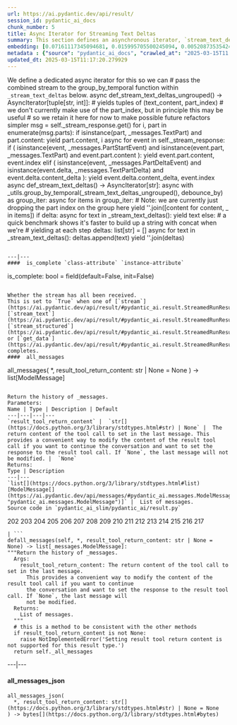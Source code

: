 ```yaml
---
url: https://ai.pydantic.dev/api/result/
session_id: pydantic_ai_docs
chunk_number: 5
title: Async Iterator for Streaming Text Deltas
summary: This section defines an asynchronous iterator, `stream_text_deltas_ungrouped`, which yields tuples of text content and part indices from a stream response. It collects messages and processes parts filtered by their type and content while retaining the part index for potential future refactoring.
embedding: [0.07161117345094681, 0.015995705500245094, 0.005208735354244709, -0.0020784283988177776, 0.03287343680858612, 0.011907383799552917, -0.034613654017448425, -0.04169372096657753, -0.019786043092608452, -0.0004432490677572787, -0.01565004512667656, -0.02665156126022339, -0.010840605944395065, -0.04043027386069298, -0.0062933918088674545, 0.04870227351784706, -0.013766794465482235, 0.009964536875486374, 0.048583079129457474, 0.05883368104696274, 0.036878325045108795, -0.020846860483288765, 0.011460409499704838, -0.006466221995651722, -0.008748768828809261, -0.018391484394669533, -0.033517081290483475, 0.06703416258096695, -0.01272981520742178, -0.02170505002140999, 0.0007147857104428113, -0.017056522890925407, -0.0007531509618274868, -0.03008432127535343, 0.013468812219798565, 0.02882087416946888, 0.0036741250660270452, 0.035591039806604385, -0.006448342930525541, -0.018689466640353203, 0.007693910039961338, -0.012813250534236431, 0.017604811117053032, 0.013564166612923145, -0.021311713382601738, 0.04574628546833992, 0.000986322294920683, 0.028749357908964157, 0.03904763609170914, 0.050251781940460205, -0.022408289834856987, 0.017092280089855194, -0.004767721053212881, -0.01625792868435383, -0.017092280089855194, -0.019285432994365692, -0.03616316616535187, 0.005062723997980356, -0.019571496173739433, -0.06088379770517349, -0.004460799042135477, -0.009749989956617355, -0.023802848532795906, -0.025769533589482307, -0.008587857708334923, -0.0017774660373106599, -0.0124795101583004, 0.007932296022772789, -0.004439940210431814, 0.016710862517356873, 0.029631387442350388, 0.025864887982606888, -0.05993025377392769, -0.03592477738857269, -0.03313566371798515, -0.05058552324771881, 0.04705740883946419, 0.002748889150097966, 0.004785600118339062, -0.03566255420446396, 0.002246788702905178, 0.028963906690478325, -0.008373310789465904, 0.03306414559483528, -0.01262254174798727, -0.029774418100714684, -0.012837089598178864, -0.01182990800589323, -0.003918470814824104, 0.0026892926543951035, -0.06665274500846863, 0.0073005729354918, -0.010971718467772007, 0.029559871181845665, 0.060454703867435455, -0.01833188720047474, -0.0034625574480742216, -0.023814767599105835, -0.045698609203100204, 0.03177686035633087, 0.04891682043671608, -0.03969128057360649, -0.04464970901608467, 0.029369162395596504, 0.04257575049996376, 0.017080361023545265, 0.030966348946094513, -0.017890874296426773, -0.037069033831357956, -0.025769533589482307, -0.06622364372015, -0.0034655374474823475, -0.004189635161310434, 0.03473284840583801, -0.026508530601859093, 0.005578233860433102, -0.050347134470939636, 0.00782502256333828, 0.02722368761897087, 0.016698943451046944, -0.05978722497820854, -0.016174493357539177, -0.003298667026683688, 0.014100535772740841, -0.009857263416051865, -0.0005941027775406837, -0.024315377697348595, -0.05010874941945076, -0.049155205488204956, 0.007866740226745605, 0.06703416258096695, 0.008099166676402092, 0.012586783617734909, -0.03575791046023369, -5.703572605852969e-05, 0.020167460665106773, -0.015971865504980087, 0.029130777344107628, -0.053207769989967346, 0.0287255197763443, -0.013671440072357655, 0.000858189829159528, -0.015292465686798096, 0.004153877031058073, 0.03099018707871437, 0.0027876270469278097, -0.02932148613035679, -0.017485616728663445, -0.009839384816586971, -0.02731904201209545, -0.00014973623910918832, 0.028963906690478325, -0.024124668911099434, 0.036187004297971725, -0.017950469627976418, -0.0005415833438746631, 0.0415983684360981, 0.02435113675892353, 0.011806069873273373, -0.03029886819422245, -0.027700459584593773, 0.015125595033168793, -0.025173567235469818, 0.014565388672053814, -0.029536033049225807, -0.022634755820035934, 0.01603146269917488, -0.028987744823098183, -0.03981047123670578, -0.06355372071266174, -0.0165559109300375, 0.011108790524303913, -0.00920170173048973, 0.00016202802362386137, -0.0029559871181845665, -0.03020351380109787, -0.07947791367769241, -0.04245655611157417, -0.05330312252044678, -0.04517415910959244, 0.011192225851118565, -0.006311270873993635, -0.057880133390426636, -0.09087276458740234, -0.03237282857298851, -0.009231500327587128, 0.038570865988731384, 0.01840340346097946, 0.015113675966858864, 0.04593699425458908, 0.015447416342794895, 0.0208826195448637, 0.03418456017971039, 0.007068146485835314, -0.02803420089185238, -0.004910752642899752, 0.01271789614111185, 0.017151877284049988, 0.009517563506960869, 0.03416072204709053, 0.04169372096657753, 0.06569919735193253, 0.038260962814092636, -0.033421725034713745, 0.022527482360601425, -0.03740277141332626, -0.019047046080231667, 0.05120532587170601, -0.051062293350696564, -0.06012096256017685, 0.009773828089237213, -0.06159895658493042, -0.003432759316638112, -0.017402181401848793, 0.02674691565334797, 0.003870793618261814, -0.08996690064668655, -0.0052921706810593605, -0.03532881289720535, 0.0040346840396523476, 0.002644595457240939, 0.03961976245045662, 0.0505378432571888, 0.007771385367959738, 0.007950174622237682, 0.041336141526699066, 0.011603441089391708, -0.01390982698649168, -0.03714054822921753, 0.01560236793011427, 0.027748137712478638, 0.00247772503644228, -0.020262815058231354, -0.029059261083602905, 0.008415027521550655, -0.07432877272367477, 0.012944363057613373, 0.03349324315786362, 0.04028724506497383, -0.025292761623859406, -0.00296939630061388, 0.023218803107738495, 0.03039422258734703, 0.07499625533819199, -0.012110011652112007, -0.008730889298021793, 0.004147917497903109, -0.051729775965213776, 0.023206882178783417, 0.030275030061602592, 0.05349383130669594, -0.03041806071996689, 0.014779935590922832, -0.015185192227363586, -0.025864887982606888, -0.025030536577105522, -0.0431717149913311, 0.018880175426602364, -0.04424445331096649, 0.013242345303297043, 0.03938137739896774, 0.012050415389239788, -0.0659375861287117, 0.007932296022772789, 0.023504866287112236, -0.008492503315210342, 0.021240197122097015, 0.022610917687416077, 0.005658688955008984, -0.01138889417052269, -0.004425041377544403, -0.0018102441681548953, 0.0530647374689579, 0.014195890165865421, -0.018284210935235023, 0.02743823453783989, -0.017068441957235336, 0.013945584185421467, 0.03919066861271858, -0.024208104237914085, 0.017211472615599632, 0.006823800969868898, 0.016913490369915962, 0.001735748490318656, -0.011466369032859802, -0.011567683890461922, 0.028963906690478325, -0.010471107438206673, 0.01603146269917488, -0.005569294095039368, 0.004073421936482191, -0.01431508269160986, 0.016698943451046944, -0.019678769633173943, 0.0026282062754034996, 0.017449859529733658, 0.02326647937297821, 0.005518637131899595, -0.026961462572216988, 0.015471255406737328, 0.0015100267482921481, -0.037974897772073746, -0.004997167736291885, 0.013790633529424667, 0.03535265102982521, 0.06178966537117958, -0.013623762875795364, -0.022992335259914398, 0.02524508349597454, 0.00029518897645175457, 0.0621710829436779, 0.03663993626832962, -0.06116986274719238, -0.006352988537400961, -0.033040307462215424, -0.005202775821089745, 0.035209622234106064, -0.04665215313434601, 0.05892903357744217, -0.009499684907495975, -0.006418544799089432, -0.019976751878857613, 0.04374384135007858, 0.035304974764585495, -0.025888726115226746, -0.0003342991985846311, -0.04012037441134453, -0.00046373537043109536, -0.03380314260721207, 0.0031317968387156725, -0.012145769782364368, -0.02375517040491104, -0.0005974550731480122, 0.0027816672809422016, -0.027891168370842934, -0.030465738847851753, -0.023040013387799263, -0.02734288014471531, -0.012849008664488792, 0.06817841529846191, -0.0014861880335956812, 0.011549804359674454, -0.0568312369287014, -0.03890460357069969, -0.001716379658319056, -0.008182601071894169, 0.01420780923217535, 0.040454115718603134, -0.027080656960606575, 0.003385082120075822, 0.04188442975282669, 0.016472477465867996, 0.041050080209970474, -0.006263593677431345, -0.01822461374104023, -0.043815359473228455, -0.037474289536476135, 0.04038259759545326, 0.003781398758292198, 0.013981342315673828, -0.03921450674533844, 0.016281768679618835, -0.007503201253712177, -0.027605105191469193, -0.012801331467926502, 0.03444678708910942, -0.07790456712245941, -0.023504866287112236, -0.012551026418805122, 0.015018321573734283, 0.038260962814092636, -0.014040938578546047, 0.05544859915971756, 0.006704607978463173, -0.021240197122097015, 0.012646380811929703, -0.018582193180918694, 0.0037069031968712807, -0.006269553210586309, 0.07594979554414749, 0.0075508784502744675, 0.022932738065719604, -0.011817988939583302, -0.027867330238223076, 0.009219581261277199, 0.0558776929974556, -0.01386214978992939, -0.013146990910172462, 0.0060758646577596664, 0.030060481280088425, 0.025984080508351326, -0.022646674886345863, -0.026460852473974228, 0.008391189388930798, 0.009565240703523159, 0.0334455631673336, -0.008224318735301495, 0.015399739146232605, 0.0590243898332119, 0.023051932454109192, 0.027771975845098495, 0.02991745062172413, -0.004401202779263258, 0.00398998660966754, 0.006180158816277981, 0.009446047246456146, 0.01441043708473444, -0.0031615952029824257, 0.043243229389190674, -0.009183823131024837, 0.03158615157008171, 0.022420208901166916, 0.001307398546487093, -0.0011151997605338693, 0.003694983897730708, -0.03284959867596626, 0.006680769380182028, 0.04484041780233383, 0.060931477695703506, 0.023230722174048424, -0.0015040670987218618, -0.044602032750844955, -0.039452891796827316, -0.012127891182899475, -0.014875289984047413, 0.048773787915706635, 0.055400919169187546, -0.04348161816596985, 0.015280546620488167, -0.03497123345732689, -0.05363686382770538, -0.011692835949361324, 0.06684345006942749, 0.005041865166276693, 0.005271311849355698, -0.0058374786749482155, 0.011812029406428337, 0.002798056462779641, -0.020322412252426147, -0.009797667153179646, 0.06650970876216888, 0.012849008664488792, -0.033016469329595566, 0.022122226655483246, -0.029464516788721085, 0.008331593126058578, -0.0216692928224802, -0.0006067670183256269, 0.04515032097697258, -0.024220023304224014, 0.05158674344420433, 0.02178848534822464, -0.0334455631673336, -0.022515563294291496, -0.015209030359983444, -0.015268627554178238, 0.04021572694182396, 0.005125300493091345, 0.03780803084373474, -0.038761574774980545, 0.00633510947227478, -0.018165018409490585, 0.00136178033426404, 0.012789412401616573, -0.02655620686709881, -0.06474565714597702, 0.02278970740735531, -0.00797997321933508, -0.023421430960297585, 0.0281057171523571, 0.018832499161362648, 0.001539079938083887, 0.016079138964414597, 0.02147858403623104, 0.0014779935590922832, 0.0036383671686053276, 0.027485912665724754, -0.0018847397295758128, 0.04815398529171944, -0.006126521620899439, -0.0004909262643195689, -0.04455435276031494, -0.058261554688215256, -0.019178157672286034, -0.046103864908218384, 0.015483174473047256, -0.004416101612150669, -0.06569919735193253, 0.00022609427105635405, -0.03821328654885292, 0.009577159769833088, 0.04267110303044319, -0.02028665319085121, -0.011549804359674454, -0.004144937731325626, -0.008093207143247128, -0.05406595766544342, 0.007521080318838358, 0.034232236444950104, -0.022324854508042336, -0.021359391510486603, 0.016901571303606033, 0.01272981520742178, 0.015459336340427399, 0.05225422605872154, 0.010036053135991096, -0.02584104798734188, -0.01634136401116848, -0.007389967795461416, 0.045507900416851044, -0.0231592059135437, -0.017199553549289703, 0.035686392337083817, 0.011078991927206516, 0.02277778834104538, -0.009386450983583927, 0.02207454852759838, -0.033231016248464584, -0.0023421430960297585, -0.0008254117565229535, 0.0020367109682410955, -0.011061113327741623, 0.025531146675348282, -0.03318333998322487, 0.00022795666882302612, -0.025411954149603844, -0.014422356151044369, -0.02891622856259346, 0.007169460877776146, 0.0102029237896204, 0.03475668653845787, 0.012288801372051239, 0.03432759270071983, 0.009255338460206985, 0.0003722919791471213, -0.033040307462215424, -0.0024956041015684605, -0.0004831042606383562, 0.009183823131024837, 0.005706366151571274, -0.011913343332707882, 0.008319673128426075, -0.04050179198384285, -0.008385229855775833, 0.012455672025680542, 0.026293981820344925, 0.0031556354369968176, 0.006138441152870655, 0.006299351807683706, -0.015495093539357185, -0.00802765041589737, -0.006227836012840271, 0.06803537905216217, -0.050251781940460205, -0.0038380154874175787, 0.014100535772740841, -0.022742029279470444, -0.007181379944086075, -0.0017506476724520326, 0.011919302865862846, -0.0003996691375505179, -0.006597334053367376, 0.04581779986619949, 0.06040702760219574, -0.055210210382938385, 0.02801036275923252, 0.029559871181845665, 0.06527010351419449, 0.017485616728663445, 0.016579750925302505, 0.026961462572216988, -0.011287580244243145, 0.006311270873993635, -0.007449564523994923, -0.004484637640416622, -0.0044667585752904415, -0.006132481154054403, 0.0018415322992950678, -0.07528232038021088, 0.03818944841623306, -0.01005393173545599, -0.04617537930607796, 0.04023956507444382, 0.001024315133690834, -0.017759760841727257, 0.03673529252409935, -0.019535737112164497, 0.0014183970633894205, 0.01566196419298649, -0.02882087416946888, 0.031109381467103958, 0.019643010571599007, 0.0036115488037467003, -0.00539944414049387, -0.0505378432571888, -0.01430316362529993, 0.0022527482360601425, -0.012646380811929703, -0.04712892323732376, -0.0041151391342282295, 0.014493872411549091, -0.001074227155186236, -0.012610622681677341, 0.05377989634871483, 0.027509750798344612, -0.0014139272971078753, -0.008552099578082561, -0.003101998707279563, -0.03120473586022854, 0.00497332913801074, -0.007151581812649965, -0.004267110489308834, -0.01431508269160986, -0.027652783319354057, 0.010042012669146061, 0.010965758934617043, -0.03349324315786362, 0.03656842187047005, 0.039762794971466064, -0.03811793029308319, -0.036401551216840744, 0.0027190910186618567, 0.01901128888130188, 0.011740513145923615, 0.034422945231199265, -0.01941654458642006, 0.00930897518992424, 0.003125837305560708, 0.0018057744018733501, 0.03733125701546669, -0.0020828982815146446, 0.006788042839616537, 0.050347134470939636, 0.002063529333099723, -0.004970349371433258, 0.002175272675231099, 0.028892390429973602, 0.02743823453783989, -0.016472477465867996, -0.012503349222242832, 0.03716438636183739, 0.047987114638090134, 0.030322706326842308, 0.0008961826097220182, 0.01045322883874178, -0.005029945634305477, -0.0006738131050951779, 0.00016407665680162609, 0.012264962308108807, 0.014613065868616104, 0.001735748490318656, -0.012264962308108807, 0.02715217135846615, -0.00787269975990057, 0.00930897518992424, -0.024792149662971497, -0.026198627427220345, 0.00535176694393158, -0.015554690733551979, -0.009142105467617512, -0.04128846526145935, 0.019082803279161453, -0.02157393842935562, 0.024506086483597755, -0.043910712003707886, 0.030656447634100914, 0.014839531853795052, -0.01801006682217121, 0.03118089586496353, 0.023695575073361397, 0.006227836012840271, 0.005888135638087988, 0.035495683550834656, -0.010018174536526203, 0.018439162522554398, -0.008683212101459503, 0.021550100296735764, -0.0037039234302937984, 0.0182126946747303, 0.0612175390124321, -0.027581267058849335, 0.016067219898104668, -0.07575909048318863, -0.01814117841422558, 0.008790485560894012, -0.035996295511722565, 0.017771679908037186, 0.009893021546304226, -0.0017536274390295148, 0.013397296890616417, 0.014851451851427555, -0.03902379795908928, 0.003957208711653948, -0.007902497425675392, 0.04157453030347824, 0.0234691072255373, 0.0032003328669816256, -0.01238415576517582, 0.02019129879772663, -0.039071474224328995, 0.00013325408508535475, -0.024792149662971497, -0.028868552297353745, -0.0034446786157786846, -0.02882087416946888, 0.018951691687107086, 0.006931074894964695, -0.01054858323186636, 0.019345028325915337, -0.016186414286494255, -0.02951219491660595, 0.005429242271929979, -0.02237253077328205, 0.04402990639209747, -0.022753950208425522, -0.012264962308108807, -0.007532999385148287, 0.015185192227363586, -0.005983490031212568, -0.018367646262049675, 0.024792149662971497, 0.004699185024946928, -0.03740277141332626, 0.01635328307747841, 0.005703386384993792, -0.04314787685871124, 0.0014489402528852224, 0.03973895683884621, 4.898088445770554e-05, 0.01603146269917488, -0.03368395194411278, 0.03377930447459221, 0.0005460530519485474, -0.0254357922822237, -0.04093088582158089, -0.02345718815922737, -0.027652783319354057, 0.014398518018424511, -0.003936349879950285, 0.0023644918110221624, 0.003936349879950285, -0.026961462572216988, 0.013397296890616417, -0.02138322964310646, 0.0087130106985569, -0.017545213922858238, -0.040835533291101456, 0.007747546769678593, -0.04405374452471733, 0.03823712468147278, -0.006567535921931267, 0.006966832559555769, 0.009171904064714909, -0.010042012669146061, 0.04522183537483215, 0.014172051101922989, 0.019631091505289078, -0.008057449012994766, -0.005122320260852575, 0.027795813977718353, 0.0005397209315560758, 0.018057743087410927, -0.019726445898413658, 0.024529924616217613, -0.013683360069990158, 0.0030870994087308645, 0.007026429288089275, 0.03284959867596626, -0.006329149939119816, -0.02536427602171898, -0.036091648042201996, -0.008271995931863785, 0.017604811117053032, 0.01959533430635929, 0.024482248350977898, 0.0001584894780535251, 0.036401551216840744, -0.032921113073825836, -0.0074614835903048515, 0.0031377566047012806, 0.027366720139980316, 0.005161058157682419, 0.004022764973342419, 0.018653709441423416, 0.030179675668478012, 0.02219374291598797, -0.016663186252117157, -0.015709640458226204, 0.0026252265088260174, -0.020620394498109818, -0.030775640159845352, -0.030155835673213005, 0.030823318287730217, 0.000669715809635818, -0.02078726515173912, -0.04166988283395767, 0.026961462572216988, -0.05139603465795517, -0.011663038283586502, 0.024196185171604156, -0.022646674886345863, 0.009022912010550499, 0.0029351282864809036, -0.0324920192360878, 0.014124373905360699, -0.010030093602836132, -0.05892903357744217, 0.017116118222475052, -0.00019331619841977954, 0.005307069513946772, -0.047295793890953064, 0.01575731858611107, 0.03354091942310333, -0.0033672030549496412, -0.035209622234106064, 0.039262183010578156, -0.024005476385354996, -0.0041240788996219635, 0.01969068869948387, -0.040954723954200745, 0.006615213118493557, -0.0031109380070120096, -0.02524508349597454, 0.014481953345239162, 0.01450579147785902, 0.046294573694467545, -0.010477066971361637, 0.010679695755243301, 0.01262254174798727, -0.001846002065576613, -0.010518784634768963, -0.055400919169187546, 0.015149434097111225, 0.0055901529267430305, 0.04805862903594971, -0.0045561534352600574, -0.032730404287576675, 0.03168150782585144, -0.015876511111855507, 0.013671440072357655, 0.002170803025364876, 0.026174789294600487, -0.011496167629957199, -0.030680285766720772, -0.0021365350112318993, 0.006490060593932867, 0.009606958366930485, -0.020334331318736076, -0.012705977074801922, -0.024208104237914085, 0.005256412550806999, 0.032134439796209335, 0.041240788996219635, -0.03432759270071983, -0.015304384753108025, 6.206418038345873e-05, 0.01654399186372757, 0.00907058920711279, -0.009702312760055065, -0.015685802325606346, -0.02127595618367195, 0.025388116016983986, -0.008230278268456459, -0.02218182198703289, -0.008784526027739048, -0.01880865916609764, -0.013158910907804966, 0.013158910907804966, 0.001954765757545829, -0.0257456935942173, 0.0008462705300189555, 0.0016597629291936755, 0.011078991927206516, 0.011710715480148792, -0.010494946502149105, -0.04593699425458908, 0.013802552595734596, -0.0052236346527934074, 0.004717064090073109, 0.005953691899776459, 0.032444342970848083, -0.04562709107995033, 0.012300720438361168, 0.020358169451355934, -0.006841680034995079, 0.01292052399367094, 0.015900349244475365, 0.05096694082021713, 0.029965126886963844, 0.030179675668478012, -0.02358829975128174, -0.04841620847582817, -0.02118060179054737, -0.0009058670257218182, -0.037688836455345154, 0.03592477738857269, -0.0430048443377018, 0.016389042139053345, 0.005032925866544247, 0.003623468102887273, -0.016675105318427086, -0.03366011008620262, 0.018057743087410927, -0.02228909730911255, -0.017652487382292747, 0.012264962308108807, 0.03830863907933235, 0.0018191835843026638, 0.00890371948480606, 0.02979825809597969, 0.03921450674533844, -0.0028710621409118176, -0.022515563294291496, 0.0477248877286911, -0.032730404287576675, -0.014779935590922832, 0.023933960124850273, -0.01971452683210373, 0.037784188985824585, 0.007115823682397604, 0.01615065522491932, 0.012396074831485748, 0.03740277141332626, -0.009273217990994453, 0.033922336995601654, 0.008498462848365307, 0.006829760503023863, -0.018987448886036873, -0.009326854720711708, -0.033111821860075, 0.05049016699194908, -0.03685448318719864, -0.006728446576744318, 0.004490597173571587, -0.027485912665724754, -0.01053666416555643, -0.018689466640353203, -0.006549656856805086, -0.009863222949206829, -0.01005393173545599, -0.003760540159419179, -0.02860632725059986, -0.008629575371742249, 0.006341069005429745, 0.009547362104058266, -0.04484041780233383, -0.02139514870941639, 0.015006402507424355, 0.030537255108356476, 0.0014839532086625695, 0.029154615476727486, -0.0284156184643507, 0.030036643147468567, -0.01257486455142498, -0.015673883259296417, -0.01673470064997673, 0.016377123072743416, -0.018737144768238068, 0.04200362414121628, -0.014899129047989845, -0.03890460357069969, 0.017294907942414284, -0.025721855461597443, -0.0284156184643507, -0.00296045676805079, -0.016472477465867996, 0.04925055801868439, -0.025102052837610245, 0.04622305557131767, 0.026365498080849648, -0.010715452954173088, -0.0008373310556635261, 0.038284800946712494, 0.0017223393078893423, 0.011704755946993828, -0.0004462288925424218, 0.06956104934215546, -0.008862001821398735, 0.00907058920711279, 0.01772400364279747, 0.0046693868935108185, 0.013003959320485592, -0.013933665119111538, -0.018796740099787712, 0.04476890340447426, -0.02662772312760353, 0.012002738192677498, 0.0317053459584713, 0.03435143083333969, -0.02655620686709881, 0.02801036275923252, -0.015232869423925877, 0.02910693734884262, -0.0064960201270878315, -0.011615361087024212, -0.05096694082021713, 0.028892390429973602, 0.04226584732532501, 0.07480554282665253, -0.002900860272347927, -0.03330253064632416, 0.015590447932481766, 0.03325485438108444, -0.012849008664488792, -0.00995857734233141, -0.03387466073036194, 0.015864592045545578, 0.019976751878857613, -0.01029827818274498, -0.003951248712837696, -0.00026892925961874425, -0.040954723954200745, 0.000310460600303486, 0.008146843872964382, -0.003975087311118841, 0.007860780693590641, -0.010935960337519646, -0.016818135976791382, 0.0005114125669933856, -0.0031466959044337273, 0.011025355197489262, -0.010727372951805592, 0.012741735205054283, -0.010965758934617043, 0.03692600131034851, 0.04636608809232712, -0.017843196168541908, 0.036973677575588226, -0.0016850914107635617, -0.027056816965341568, 0.0029813155997544527, 0.04531719163060188, -0.046389926224946976, 0.02612711302936077, 0.002303405199199915, -0.016114898025989532, -0.0015927169006317854, 0.0036830645985901356, 0.03001280501484871, -0.018451081588864326, -0.015590447932481766, 0.02593640238046646, 0.014076696708798409, 0.017116118222475052, 0.04650912061333656, 0.00601924816146493, 0.011919302865862846, -0.000583300890866667, 0.014696500264108181, 0.005682527553290129, 0.021311713382601738, 0.015578528866171837, -0.0216692928224802, -0.007902497425675392, 0.0009468396310694516, -0.003075180109590292, 0.039476729929447174, 0.017855115234851837, 0.02009594440460205, 0.006788042839616537, 0.022038791328668594, 0.0007136682397685945, -0.022360611706972122, -0.03168150782585144, 0.013075475580990314, 0.0287255197763443, 0.0334455631673336, -0.02655620686709881, 0.02199111320078373, -0.0010973208118230104, 0.01605530083179474, -0.014231647364795208, -0.0439583882689476, -0.02991745062172413, -0.018641790375113487, 0.015280546620488167, 0.004934591241180897, -0.024196185171604156, -0.0035221539437770844, 0.007580676581710577, -0.019654931500554085, 0.0011517025995999575, -0.0098513038828969, 0.026508530601859093, -0.05516253411769867, 0.023099608719348907, 0.003456597914919257, 0.0009043770842254162, 0.024482248350977898, -0.005435202270746231, -0.01420780923217535, -0.005250453017652035, -0.005593132693320513, 0.0073124924674630165, -0.0009617387549951673, 0.0182126946747303, -0.007264815270900726, -0.019488060846924782, -0.006436423398554325, -0.016615508124232292, -0.010089689865708351, -0.016520153731107712, 0.0096963532269001, 0.0023570421617478132, -0.026198627427220345, 0.009237459860742092, 0.006913195829838514, -0.003495335578918457, -0.013051636517047882, 0.013695279136300087, 0.013337699696421623, 0.008677252568304539, 0.007622394245117903, 0.0033374049235135317, -0.018057743087410927, 0.013027798384428024, 0.011126669123768806, -0.011031314730644226, 0.040764015167951584, 0.04152685031294823, -0.00826603639870882, -0.002246788702905178, -0.03630619868636131, 0.02615095116198063, -0.003671145299449563, 0.006817841436713934, -0.008659373968839645, 0.03306414559483528, -0.033612433820962906, 0.007628353778272867, -0.004359485115855932, -0.04760569706559181, -0.011162427254021168, -0.05001339688897133, -0.011823948472738266, -0.028081877157092094, -0.042837973684072495, -0.03137160465121269, 0.008611696772277355, -0.009332814253866673, 0.0072350166738033295, 0.024398813024163246, 0.014172051101922989, 0.029774418100714684, 0.011764352209866047, -0.001539079938083887, -0.004255190957337618, 0.06927499175071716, 0.018176937475800514, 0.02584104798734188, -0.018165018409490585, 0.009702312760055065, 0.007449564523994923, -0.033421725034713745, 0.008385229855775833, -3.505951099214144e-05, -0.006501979660242796, -0.02318304404616356, 0.024815989658236504, -0.00155993876978755, 0.002829344477504492, 0.012253043241798878, 0.0032211916986852884, 0.009034832008183002, 0.045984670519828796, 0.020739587023854256, -0.005119340494275093, 0.0011449980083853006, 0.03478052467107773, 0.002996214898303151, -0.011728594079613686, -0.02593640238046646, 0.0029783358331769705, 0.024529924616217613, -0.0022080508060753345, 0.04853540286421776, 0.039572086185216904, -0.03919066861271858, -0.00700259068980813, -0.004082361236214638, -0.02287314273416996, -0.013552247546613216, -0.02634165994822979, -0.01842724159359932, -0.007658152375370264, 0.004889893811196089, -0.003233110997825861, 0.017580971121788025, 0.025912564247846603, -0.015244788490235806, 0.0004521885421127081, 0.01574539951980114, 0.016520153731107712, 0.01406477764248848, -0.03289727494120598, -0.0003005899197887629, -0.014279324561357498, 0.016222171485424042, -0.011156467720866203, -0.021156763657927513, -0.02338567189872265, 0.0022140105720609426, -0.014040938578546047, 0.01780743896961212, 0.04731963202357292, -0.018832499161362648, -0.020417766645550728, -0.01642479933798313, 0.006531778257340193, 0.005831519141793251, -0.017771679908037186, 0.015673883259296417, -0.037474289536476135, 0.02199111320078373, -0.03079947829246521, -0.023516785353422165, 0.04274262115359306, -0.017986228689551353, 0.0012634460581466556, -0.008140884339809418, 0.02108524739742279, -0.01840340346097946, 0.018343808129429817, -0.009469886310398579, -0.03397001326084137, 0.03268272802233696, 0.02803420089185238, 0.015435497276484966, -0.016269847750663757, -0.036401551216840744, 0.009767868556082249, -0.041050080209970474, -0.004720043856650591, 0.009440087713301182, -0.0317053459584713, -0.008581898175179958, -0.0035042751114815474, 0.02703297883272171, -0.0059179337695240974, 6.532336556119844e-05, 0.014863370917737484, 0.030870994552969933, 0.028677843511104584, 0.01282516960054636, -0.019666850566864014, 0.004836257081478834, -0.0018057744018733501, 0.023922041058540344, 0.022396370768547058, 0.019476141780614853, 0.04424445331096649, -0.0007173930644057691, -0.015590447932481766, -0.03582942485809326, 0.0017074401257559657, -0.012551026418805122, 0.02781965397298336, 0.0028889409732073545, 0.02385052479803562, -0.011031314730644226, 0.01262254174798727, -0.017604811117053032, -0.012503349222242832, -0.013945584185421467, 0.009767868556082249, -0.01386214978992939, -0.03544800728559494, 0.024208104237914085, 0.008879880420863628, -0.009469886310398579, 0.0020843881648033857, -0.0029857854824513197, -0.014613065868616104, -0.01132929790765047, -0.038570865988731384, -0.034113045781850815, -0.007223097607493401, 0.023910121992230415, 0.01851067692041397, 0.029655225574970245, -0.03051341511309147, -0.015018321573734283, -0.03330253064632416, -0.016365202143788338, 0.006215916480869055, -0.013933665119111538, 0.0237790085375309, 0.01103727426379919, 0.030561093240976334, -0.02355254255235195, -0.029774418100714684, 0.0011911853216588497, -0.00911826640367508, -0.017092280089855194, -0.023635977879166603, 0.004755801986902952, -0.012586783617734909, -0.025864887982606888, -0.029249969869852066, 0.017962388694286346, -0.002394289942458272, 0.009815545752644539, -0.01703268475830555, -0.00162698479834944, -0.03439910709857941, -0.02228909730911255, 0.005307069513946772, 0.009547362104058266, -0.01040555164217949, -0.02376708947122097, -0.0006592864519916475, -0.007330371532589197, 0.05316008999943733, 0.0006794002838432789, 0.06407817453145981, 0.005786821711808443, 0.01301587838679552, -0.03516194224357605, -0.01960725337266922, 0.009124226868152618, 0.03404152765870094, 0.009988375939428806, 0.01227688230574131, -0.00907058920711279, -0.0018638810142874718, -0.023409511893987656, -0.019166238605976105, 0.002529872115701437, -0.0055305566638708115, 0.01793855056166649, 0.025173567235469818, -0.02199111320078373, -0.014827612787485123, 0.008176641538739204, -0.018272291868925095, -0.03358859568834305, -0.02584104798734188, 0.02387436293065548, 0.02524508349597454, -0.009452007710933685, -0.03284959867596626, 0.005533536430448294, 0.023230722174048424, 0.011943141929805279, 0.012092133052647114, 0.030918672680854797, 0.015197111293673515, 0.0019905236549675465, -0.014517711475491524, -0.0417652390897274, 0.006817841436713934, 0.0032420502975583076, 0.011448490433394909, -0.014768016524612904, -0.0031615952029824257, -0.005715305916965008, -0.010077770799398422, -0.019929073750972748, 0.010465147905051708, -0.0026505549903959036, -0.010828686878085136, 0.01753329485654831, -0.002829344477504492, 0.0067344061098992825, 0.012068293988704681, 0.039548248052597046, -0.018665628507733345, -0.022444047033786774, 0.0053279283456504345, -0.0019398665754124522, -0.01851067692041397, -0.005971570964902639, -0.0013588005676865578, 0.005822579376399517, -0.003942309413105249, -0.01929735206067562, -0.009434128180146217, 0.02989361248910427, -0.03716438636183739, -0.0062933918088674545, 0.009469886310398579, 0.007991892285645008, -0.007896537892520428, -0.040549468249082565, -0.0072350166738033295, 0.052540287375450134, -0.021812325343489647, -0.00235257251188159, 0.00725289573892951, -0.030870994552969933, 0.03458981588482857, -0.01053666416555643, -0.008409067988395691, 0.0008224319317378104, 0.005956671666353941, 0.0011323337676003575, 0.04062098637223244, 0.004097260534763336, 0.013087394647300243, -0.008540180511772633, -0.045388706028461456, -0.006519858725368977, -0.019774124026298523, 0.015149434097111225, -0.028081877157092094, 0.017104199156165123, -0.0027995463460683823, -0.033040307462215424, 0.0013588005676865578, -0.007705829571932554, -0.013194668106734753, 0.011275660246610641, 0.00717542041093111, 0.006817841436713934, -0.04901217296719551, -0.02168121188879013, 0.018165018409490585, 0.006567535921931267, -0.012610622681677341, 0.009952617809176445, 0.003653266467154026, 0.0138144725933671, 0.02189575880765915, -0.0006551891565322876, -0.015673883259296417, 0.01179414987564087, -0.009940698742866516, -0.02028665319085121, -0.01188950426876545, 0.004416101612150669, 0.015983784571290016, 0.015471255406737328, -0.007211178075522184, 0.008534220978617668, 0.013731037266552448, 0.010554542765021324, 0.006022227928042412, 0.02753358893096447, -0.00905867014080286, 0.029869772493839264, -0.03358859568834305, 0.051729775965213776, 0.03561487793922424, 0.010185044258832932, -0.013850229792296886, -0.0027339900843799114, -0.021657373756170273, -0.01880865916609764, -0.061837345361709595, 0.0056884875521063805, -0.02426770143210888, -0.006132481154054403, 0.014684581197798252, -0.020763425156474113, 0.012026576325297356, -0.025221245363354683, 0.024279620498418808, -0.007717748638242483, 0.0015040670987218618, -0.014100535772740841, -0.020060187205672264, 0.008319673128426075, 0.02681843191385269, 0.01241991389542818, -0.030966348946094513, 0.027271365746855736, 0.002225929871201515, 0.009928779676556587, -0.04000118002295494, 0.01560236793011427, -0.04028724506497383, 0.010214842855930328, 0.011424652300775051, -0.03335021063685417, 0.017485616728663445, 0.011078991927206516, 0.013993261381983757, -0.008373310789465904, 0.012801331467926502, -0.012849008664488792, 0.014779935590922832, 0.0032480100635439157, -0.013361538760364056, 0.005932833068072796, 0.035185784101486206, 0.01764056831598282, 0.00413301819935441, -0.020346250385046005, -0.023421430960297585, 0.01143657136708498, -0.04150301218032837, -0.010888283140957355, 0.030561093240976334, -0.035090427845716476, -0.01909472420811653, -0.018737144768238068, -0.013790633529424667, -0.008629575371742249, 0.03492355719208717, 0.0231592059135437, -0.045007288455963135, -0.00017441292584408075, 0.0023346934467554092, -0.005864297039806843, -0.022003034129738808, 0.010727372951805592, 0.00032405604724772274, -0.0009319405071437359, 0.026675399392843246, 0.030155835673213005, 0.021347472444176674, -0.03168150782585144, 0.011668997816741467, 0.016389042139053345, 0.025888726115226746, 0.009702312760055065, -0.0024732553865760565, -0.01048898696899414, 0.030847156420350075, 0.05201583728194237, -0.014577307738363743, 0.043433938175439835, -0.028582489117980003, 0.022908899933099747, -0.016472477465867996, 0.007771385367959738, -0.00885604228824377, 0.021657373756170273, -0.022396370768547058, 0.023945879191160202, 0.0017983248690143228, 0.016496315598487854, -0.008647453971207142, 0.008319673128426075, 0.018963610753417015, -0.02237253077328205]
metadata : {"source": "pydantic_ai_docs", "crawled_at": "2025-03-15T11:17:20.278420", "url_path": "/api/result/", "chunk_size": 4838}
updated_dt: 2025-03-15T11:17:20.279929
---
```

We define a dedicated async iterator for this so we can
    # pass the combined stream to the group_by_temporal function within `_stream_text_deltas` below.
    async def_stream_text_deltas_ungrouped() -> AsyncIterator[tuple[str, int]]:
      # yields tuples of (text_content, part_index)
      # we don't currently make use of the part_index, but in principle this may be useful
      # so we retain it here for now to make possible future refactors simpler
      msg = self._stream_response.get()
      for i, part in enumerate(msg.parts):
        if isinstance(part, _messages.TextPart) and part.content:
          yield part.content, i
      async for event in self._stream_response:
        if (
          isinstance(event, _messages.PartStartEvent)
          and isinstance(event.part, _messages.TextPart)
          and event.part.content
        ):
          yield event.part.content, event.index
        elif (
          isinstance(event, _messages.PartDeltaEvent)
          and isinstance(event.delta, _messages.TextPartDelta)
          and event.delta.content_delta
        ):
          yield event.delta.content_delta, event.index
    async def_stream_text_deltas() -> AsyncIterator[str]:
      async with _utils.group_by_temporal(_stream_text_deltas_ungrouped(), debounce_by) as group_iter:
        async for items in group_iter:
          # Note: we are currently just dropping the part index on the group here
          yield ''.join([content for content, _ in items])
    if delta:
      async for text in _stream_text_deltas():
        yield text
    else:
      # a quick benchmark shows it's faster to build up a string with concat when we're
      # yielding at each step
      deltas: list[str] = []
      async for text in _stream_text_deltas():
        deltas.append(text)
        yield ''.join(deltas)

```
  
---|---  
####  is_complete `class-attribute` `instance-attribute`
```
is_complete: bool[](https://docs.python.org/3/library/functions.html#bool) = field[](https://docs.python.org/3/library/dataclasses.html#dataclasses.field "dataclasses.field")(default=False, init=False)

```

Whether the stream has all been received.
This is set to `True` when one of [`stream`](https://ai.pydantic.dev/api/result/#pydantic_ai.result.StreamedRunResult.stream), [`stream_text`](https://ai.pydantic.dev/api/result/#pydantic_ai.result.StreamedRunResult.stream_text), [`stream_structured`](https://ai.pydantic.dev/api/result/#pydantic_ai.result.StreamedRunResult.stream_structured) or [`get_data`](https://ai.pydantic.dev/api/result/#pydantic_ai.result.StreamedRunResult.get_data) completes.
####  all_messages
```
all_messages(
  *, result_tool_return_content: str[](https://docs.python.org/3/library/stdtypes.html#str) | None = None
) -> list[](https://docs.python.org/3/library/stdtypes.html#list)[ModelMessage[](https://ai.pydantic.dev/api/messages/#pydantic_ai.messages.ModelMessage "pydantic_ai.messages.ModelMessage")]

```

Return the history of _messages.
Parameters:
Name | Type | Description | Default  
---|---|---|---  
`result_tool_return_content` |  `str[](https://docs.python.org/3/library/stdtypes.html#str) | None` |  The return content of the tool call to set in the last message. This provides a convenient way to modify the content of the result tool call if you want to continue the conversation and want to set the response to the result tool call. If `None`, the last message will not be modified. |  `None`  
Returns:
Type | Description  
---|---  
`list[](https://docs.python.org/3/library/stdtypes.html#list)[ModelMessage[](https://ai.pydantic.dev/api/messages/#pydantic_ai.messages.ModelMessage "pydantic_ai.messages.ModelMessage")]` |  List of messages.  
Source code in `pydantic_ai_slim/pydantic_ai/result.py`
```
202
203
204
205
206
207
208
209
210
211
212
213
214
215
216
217
```
| ```
defall_messages(self, *, result_tool_return_content: str | None = None) -> list[_messages.ModelMessage]:
"""Return the history of _messages.
  Args:
    result_tool_return_content: The return content of the tool call to set in the last message.
      This provides a convenient way to modify the content of the result tool call if you want to continue
      the conversation and want to set the response to the result tool call. If `None`, the last message will
      not be modified.
  Returns:
    List of messages.
  """
  # this is a method to be consistent with the other methods
  if result_tool_return_content is not None:
    raise NotImplementedError('Setting result tool return content is not supported for this result type.')
  return self._all_messages

```
  
---|---  
####  all_messages_json
```
all_messages_json(
  *, result_tool_return_content: str[](https://docs.python.org/3/library/stdtypes.html#str) | None = None
) -> bytes[](https://docs.python.org/3/library/stdtypes.html#bytes)